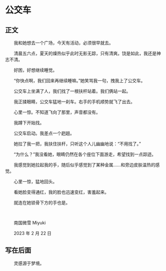 # 公交车

## 正文

　　我和她想去一个广场，今天有活动，必须很早就去。

　　清晨五六点，夏天的燥热似乎此时无影无踪，只有清爽。饶是如此，我还是神志不清。

　　好困，好想继续睡觉。

　　“你快点啊，我们回来再继续睡嘛。”她笑骂我一句，拽我上了公交车。

　　公交车上坐满了人，我们找了一根扶杆站着。我们俩站一起。

　　我正揉眼睛，公交车猛地一刹车。右手的手机顺势就飞了出去。

　　心里一惊。不知道飞向了那里，声音都没有。

　　我蹲下开始找。

　　公交车启动。我差点一个趔趄。

　　她拉了我一把，我扶住扶杆，只听这个人儿幽幽地说：“不用找了。”

　　“为什么？”我没看她，眼睛仍然在各个座位下面游走，希望找到一点踪迹。

　　我感觉到她拉起我的手，随后似乎感觉到了某种金属……和旁边皮肤温热的感觉。

　　心里一惊，猛地回头。

　　看她脸变得通红，我的脸也迅速变红，害羞起来。

　　就连在她锁骨下方的手也是。

<br />

　　南国微雪 Miyuki

　　2023 年 2 月 22 日


## 写在后面

　　灵感源于梦境。